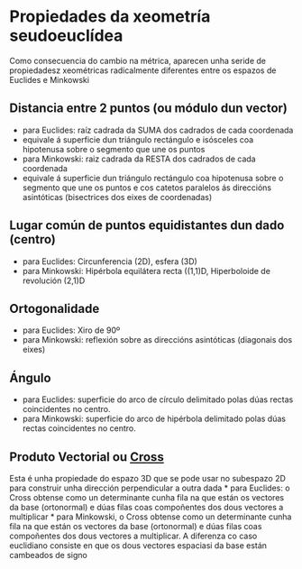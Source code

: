 # Propiedades da xeometría seudoeuclídea
Como consecuencia do cambio na métrica, aparecen unha seride de propiedadesz xeométricas radicalmente diferentes entre os espazos de Euclides e Minkowski

## Distancia entre 2 puntos (ou módulo dun vector)
  * para Euclides: raíz cadrada da SUMA dos cadrados de cada coordenada
   * equivale á superficie dun triángulo rectángulo e isósceles coa hipotenusa sobre o segmento que une os puntos
  * para Minkowski: raiz cadrada da RESTA dos cadrados de cada coordenada
   * equivale á superficie dun triángulo rectángulo coa hipotenusa sobre o segmento que une os puntos e cos catetos paralelos ás direccións asintóticas (bisectrices dos eixes de coordenadas)

## Lugar común de puntos equidistantes dun dado (centro)
  * para Euclides: Circunferencia (2D), esfera (3D)
  * para Minkowski: Hipérbola equilátera recta ((1,1)D, Hiperboloide de revolución (2,1)D
  
## Ortogonalidade
  * para Euclides: Xiro de 90º
  * para Minkowski: reflexión sobre as direccións asintóticas (diagonais dos eixes)
  
## Ángulo
  * para Euclides: superficie do arco de círculo delimitado polas dúas rectas coincidentes no centro.
  * para Minkowski: superficie do arco de hipérbola delimitado polas dúas rectas coincidentes no centro.
  
## Produto Vectorial  ou [Cross](CrossProduct)
  Esta é unha propiedade do espazo 3D que se pode usar no subespazo 2D para construir unha dirección perpendicular a outra dada
    * para Euclides:  o Cross obtense como un determinante cunha fila na que están os vectores da base (ortonormal) e dúas filas coas compoñentes dos dous vectores a multiplicar
    * para Minkowski, o Cross obtense como un determinante cunha fila na que están os vectores da base (ortonormal) e dúas filas coas compoñentes dos dous vectores a multiplicar. A diferenza co caso euclidiano consiste en que os dous vectores espaciasi da base están cambeados de signo
